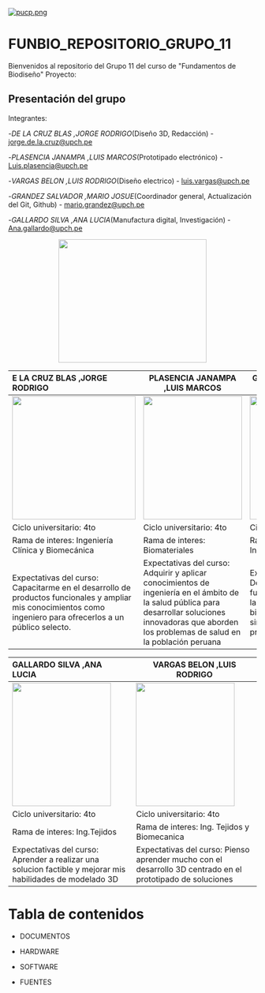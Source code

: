 

[![pucp.png](https://i.postimg.cc/XYL9GXMR/pucp.png)](https://postimg.cc/rDdD7Vwj)

# FUNBIO_REPOSITORIO_GRUPO_11

Bienvenidos al repositorio del Grupo 11 del curso de "Fundamentos de Biodiseño"
Proyecto:

## Presentación del grupo

Integrantes:

-*DE LA CRUZ BLAS ,JORGE RODRIGO*(Diseño 3D, Redacción) - <jorge.de.la.cruz@upch.pe>

-*PLASENCIA JANAMPA ,LUIS MARCOS*(Prototipado electrónico) - <Luis.plasencia@upch.pe>

-*VARGAS BELON ,LUIS RODRIGO*(Diseño electrico) - <luis.vargas@upch.pe>

-*GRANDEZ SALVADOR ,MARIO JOSUE*(Coordinador general, Actualización del Git, Github) - <mario.grandez@upch.pe>

-*GALLARDO SILVA ,ANA LUCIA*(Manufactura digital, Investigación) -
<Ana.gallardo@upch.pe>

 <p align="center"><img src="https://assets.mofoprod.net/network/images/pasted_image_0.original.png" width="300" height="250">







| E LA CRUZ BLAS ,JORGE RODRIGO  | PLASENCIA JANAMPA ,LUIS MARCOS  | GRANDEZ SALVADOR ,MARIO JOSUE  |
|:-|---|---|
| <img src="https://github.com/user-attachments/assets/d8d080bc-f2cf-4fcb-abe7-4e7a255dae01" width="250" height="250">   | <img src="https://github.com/user-attachments/assets/94acfd12-bd76-4f86-9d97-25d84f5af3a0" width="200" height="250">  | <img src="https://github.com/user-attachments/assets/5a030d0a-17fa-4ba0-9b35-f020fb453e33" width="180" height="250">  |
| Ciclo universitario: 4to  | Ciclo universitario: 4to  | Ciclo universitario: 4to  |
| Rama de interes: Ingeniería Clínica y Biomecánica   | Rama de interes: Biomateriales   | Rama de interes: Ingenieria de Tejidos  |
| Expectativas del curso:  Capacitarme en el desarrollo de productos funcionales  y ampliar mis conocimientos como ingeniero para ofrecerlos a un público selecto.   | Expectativas del curso: Adquirir y aplicar conocimientos de ingeniería en el ámbito de la salud pública para desarrollar soluciones innovadoras que aborden los problemas de salud en la población peruana   | Expectativas del curso: Desarrollar productos funcionales en base a la eletronica y biomedicina que me sirvan para posibles proyectos en el futuro  |


| GALLARDO SILVA ,ANA LUCIA  | VARGAS BELON ,LUIS RODRIGO  |
|:-|---|
| <img src="https://github.com/user-attachments/assets/a0f15b51-c9dd-42be-ac7d-223f341635ff" width="200" height="250">  | <img src="https://github.com/user-attachments/assets/d746004b-1886-4d1e-b838-3a06669d5b43" width="200" height="250">  |
|  Ciclo universitario: 4to   |  Ciclo universitario: 4to   |
| Rama de interes: Ing.Tejidos    | Rama de interes: Ing. Tejidos y Biomecanica  |
| Expectativas del curso: Aprender a realizar una solucion factible y mejorar mis habilidades de modelado 3D   | Expectativas del curso: Pienso aprender mucho con el desarrollo 3D centrado en el prototipado de soluciones  |













# Tabla de contenidos

* DOCUMENTOS 

* HARDWARE

* SOFTWARE

* FUENTES
